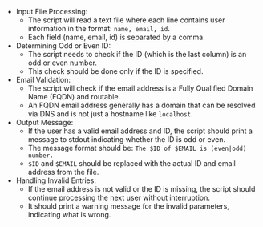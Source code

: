 - Input File Processing:
    - The script will read a text file where each line contains user information in the format: `name, email, id`.
    - Each field (name, email, id) is separated by a comma.
- Determining Odd or Even ID:
    - The script needs to check if the ID (which is the last column) is an odd or even number.
    - This check should be done only if the ID is specified.
- Email Validation:
    - The script will check if the email address is a Fully Qualified Domain Name (FQDN) and routable.
    - An FQDN email address generally has a domain that can be resolved via DNS and is not just a hostname like `localhost`.
- Output Message:
    - If the user has a valid email address and ID, the script should print a message to stdout indicating whether the ID is odd or even.
    - The message format should be: `The $ID of $EMAIL is (even|odd) number.`
    - `$ID` and `$EMAIL` should be replaced with the actual ID and email address from the file.
- Handling Invalid Entries:
    - If the email address is not valid or the ID is missing, the script should continue processing the next user without interruption.
    - It should print a warning message for the invalid parameters, indicating what is wrong.
